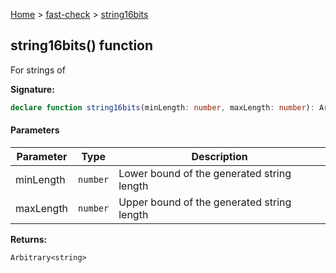 [Home](/) &gt; [fast-check](../fast-check.md) &gt; [string16bits](string16bits_3.md)

## string16bits() function

For strings of 

<b>Signature:</b>

```typescript
declare function string16bits(minLength: number, maxLength: number): Arbitrary<string>;
```

#### Parameters

|  Parameter | Type | Description |
|  --- | --- | --- |
|  minLength | <code>number</code> | Lower bound of the generated string length |
|  maxLength | <code>number</code> | Upper bound of the generated string length |

<b>Returns:</b>

`Arbitrary<string>`

